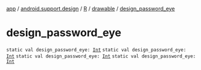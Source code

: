 [app](../../../index.md) / [android.support.design](../../index.md) / [R](../index.md) / [drawable](index.md) / [design_password_eye](.)

# design_password_eye

`static val design_password_eye: `[`Int`](https://kotlinlang.org/api/latest/jvm/stdlib/kotlin/-int/index.html)
`static val design_password_eye: `[`Int`](https://kotlinlang.org/api/latest/jvm/stdlib/kotlin/-int/index.html)
`static val design_password_eye: `[`Int`](https://kotlinlang.org/api/latest/jvm/stdlib/kotlin/-int/index.html)
`static val design_password_eye: `[`Int`](https://kotlinlang.org/api/latest/jvm/stdlib/kotlin/-int/index.html)